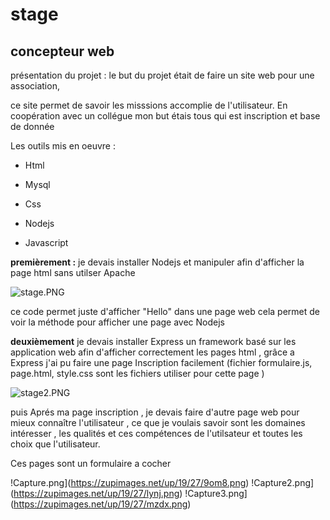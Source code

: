 # stage
## concepteur web ## 


présentation du projet : le but du projet était de faire un site web pour une association,

ce site permet de savoir les misssions accomplie de l'utilisateur.
En coopération avec un collégue 
mon but étais tous qui est inscription et base de donnée 




Les outils mis en oeuvre :


* Html

* Mysql

* Css

* Nodejs

* Javascript



**premièrement :**
je devais installer Nodejs et manipuler afin d'afficher la page html sans utilser Apache

![stage.PNG](https://zupimages.net/up/19/27/ku3q.png)

ce code permet juste d'afficher "Hello" dans une page web cela permet de voir la méthode pour 
afficher une page avec Nodejs
  
**deuxièmement**
je devais installer Express un framework basé sur les application web afin d'afficher correctement 
les pages html , grâce a Express j'ai pu faire une page Inscription facilement (fichier formulaire.js, page.html, style.css 
sont les fichiers utiliser pour cette page ) 

![stage2.PNG](https://zupimages.net/up/19/27/rnsm.png)


puis Aprés ma page inscription , je devais faire d'autre page web pour mieux connaître l'utilisateur , ce que je voulais savoir sont les domaines intéresser , les qualités et ces compétences de l'utilsateur et toutes les choix que l'utilisateur.

Ces pages sont un formulaire a cocher 

!Capture.png](https://zupimages.net/up/19/27/9om8.png) 
!Capture2.png](https://zupimages.net/up/19/27/lynj.png)
!Capture3.png](https://zupimages.net/up/19/27/mzdx.png)
